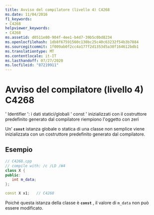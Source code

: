 ```yaml
---
title: Avviso del compilatore (livello 4) C4268
ms.date: 11/04/2016
f1_keywords:
- C4268
helpviewer_keywords:
- C4268
ms.assetid: d0511e80-904f-4ee1-b4d7-39b5c0bd8234
ms.openlocfilehash: 1db8f67591560c130bc25c40c63232f54b3b7884
ms.sourcegitcommit: 1f009ab0f2cc4a177f2d1353d5a38f164612bdb1
ms.translationtype: MT
ms.contentlocale: it-IT
ms.lasthandoff: 07/27/2020
ms.locfileid: "87219911"
---
```

# <a name="compiler-warning-level-4-c4268"></a>Avviso del compilatore (livello 4) C4268

' Identifier ': i dati statici/globali ' const ' inizializzati con il costruttore predefinito generato dal compilatore riempiono l'oggetto con zeri

Un' **`const`** istanza globale o statica di una classe non semplice viene inizializzata con un costruttore predefinito generato dal compilatore.

## <a name="example"></a>Esempio

```cpp
// C4268.cpp
// compile with: /c /LD /W4
class X {
public:
   int m_data;
};

const X x1;   // C4268
```

Poiché questa istanza della classe è **`const`** , il valore di `m_data` non può essere modificato.
